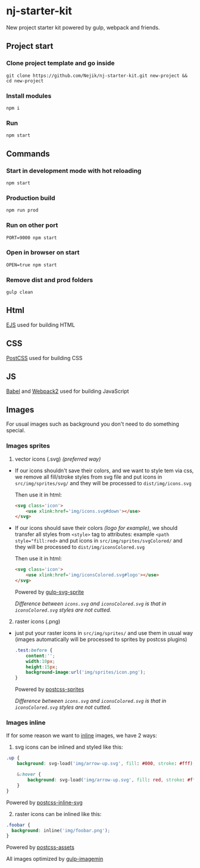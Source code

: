 # nj-starter-kit
New project starter kit powered by gulp, webpack and friends.

## Project start
### Clone project template and go inside
```
git clone https://github.com/Nejik/nj-starter-kit.git new-project && cd new-project
```
### Install modules
```
npm i
```
### Run
```
npm start
```
## Commands
### Start in development mode with hot reloading
```
npm start
```
### Production build
```
npm run prod
```
### Run on other port
```
PORT=9000 npm start
```
### Open in browser on start
```
OPEN=true npm start
```
### Remove dist and prod folders
```
gulp clean
```


## Html
[EJS](http://ejs.co/) used for building HTML
## CSS
[PostCSS](https://github.com/postcss/postcss) used for building CSS
## JS
[Babel](https://github.com/babel/babel) and [Webpack2](https://github.com/webpack/webpack) used for building JavaScript
## Images

For usual images such as background you don't need to do something special.

### Images sprites
1) vector icons (.svg) *(preferred way)*
* If our icons shouldn't save their colors, and we want to style tem via css, we remove all fill/stroke styles from svg file 
    and put icons in ```src/img/sprites/svg/``` and they will be processed to ```dist/img/icons.svg```
    
    Then use it in html:
          
    ```html
    <svg class='icon'>
        <use xlink:href='img/icons.svg#down'></use>
    </svg> 
    ```

* If our icons should save their colors *(logo for example)*, we should transfer all styles from ```<style>``` tag to attributes:       example ```<path style="fill:red>```
    and put icons in ```src/img/sprites/svgColored/``` and they will be processed to ```dist/img/iconsColored.svg```
    
    Then use it in html:
    ```html
    <svg class='icon'>
        <use xlink:href='img/iconsColored.svg#logo'></use>
    </svg> 
    ```
    Powered by [gulp-svg-sprite](https://github.com/jkphl/gulp-svg-sprite)
          
    *Difference between ```icons.svg``` and ```iconsColored.svg``` is that in ```iconsColored.svg``` styles are not cutted.*
 
2) raster icons (.png)
* just put your raster icons in ```src/img/sprites/``` and use them in usual way (images automatically will be processed to sprites by postcss plugins)
    ```css
    .test:before {
        content:'';
        width:10px;
        height:15px;
        background-image:url('img/sprites/icon.png');
    }
    ```
    Powered by [postcss-sprites](https://github.com/2createStudio/postcss-sprites)
          
    *Difference between ```icons.svg``` and ```iconsColored.svg``` is that in ```iconsColored.svg``` styles are not cutted.*
    
### Images inline
If for some reason we want to [inline](https://developer.mozilla.org/en-US/docs/Web/HTTP/Basics_of_HTTP/Data_URIs) images, we have 2 ways:

1) svg icons can be inlined and styled like this:
```css
.up {
    background: svg-load('img/arrow-up.svg', fill: #000, stroke: #fff);

    &:hover {
        background: svg-load('img/arrow-up.svg', fill: red, stroke: #fff);
    }
}
```
Powered by [postcss-inline-svg](https://github.com/TrySound/postcss-inline-svg)

2) raster icons can be inlined like this: 
```css
.foobar {
  background: inline('img/foobar.png');
}
```
Powered by [postcss-assets](https://github.com/borodean/postcss-assets)


All images optimized by [gulp-imagemin](https://github.com/sindresorhus/gulp-imagemin)

